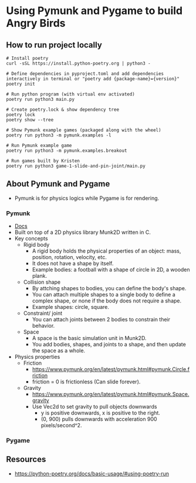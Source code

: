 # Using Pymunk and Pygame to build Angry Birds

## How to run project locally
```
# Install poetry
curl -sSL https://install.python-poetry.org | python3 -

# Define dependencies in pyproject.toml and add dependencies interactively in terminal or "poetry add {package-name}={version}"
poetry init

# Run python program (with virtual env activated)
poetry run python3 main.py

# Create poetry.lock & show dependency tree
poetry lock
poetry show --tree

# Show Pymunk example games (packaged along with the wheel)
poetry run python3 -m pymunk.examples -l

# Run Pymunk example game
poetry run python3 -m pymunk.examples.breakout

# Run games built by Kristen
poetry run python3 game-1-slide-and-pin-joint/main.py
```

## About Pymunk and Pygame
- Pymunk is for physics logics while Pygame is for rendering. 
### Pymunk
- [Docs](https://www.pymunk.org/en/latest/installation.html)
- Built on top of a 2D physics library Munk2D written in C. 
- Key concepts
    - Rigid body
        - A rigid body holds the physical properties of an object: mass, position, rotation, velocity, etc. 
        - It does not have a shape by itself. 
        - Example bodies: a football with a shape of circle in 2D, a wooden plank.
    - Collision shape
        - By attching shapes to bodies, you can define the body's shape. 
        - You can attach multiple shapes to a single body to define a complex shape, or none if the body does not require a shape. 
        - Example shapes: circle, square. 
    - Constraint/ joint
        - You can attach joints between 2 bodies to constrain their behavior. 
    - Space
        - A space is the basic simulation unit in Munk2D. 
        - You add bodies, shapes, and joints to a shape, and then update the space as a whole. 
- Physics properties
    - Friction
        - https://www.pymunk.org/en/latest/pymunk.html#pymunk.Circle.friction
        - friction = 0 is frictionless (Can slide forever).
    - Gravity
        - https://www.pymunk.org/en/latest/pymunk.html#pymunk.Space.gravity
        - Use Vec2d to set gravity to pull objects downwards
            - y is positive downwards, x is positive to the right.
            - (0, 900) pulls downwards with acceleration 900 pixels/second^2.
    
### Pygame

## Resources
- https://python-poetry.org/docs/basic-usage/#using-poetry-run


